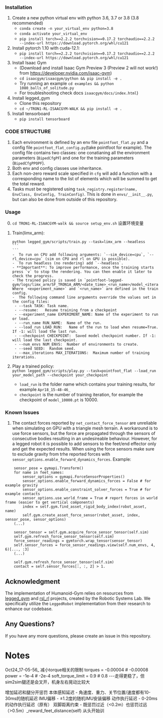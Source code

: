 
### Installation ###
1. Create a new python virtual env with python 3.6, 3.7 or 3.8 (3.8 recommended)
    - `conda create -n your_virtual_env python=3.8`
    - `conda activate your_virtual_env`
    - `pip install torch==2.2.2 torchvision==0.17.2 torchaudio==2.2.2 --index-url https://download.pytorch.org/whl/cu121`
2. Install pytorch 1.10 with cuda-12.1:
    - `pip install torch==2.2.2 torchvision==0.17.2 torchaudio==2.2.2 --index-url https://download.pytorch.org/whl/cu121`
3. Install Isaac Gym
   - (Download and install Isaac Gym Preview 3 (Preview 2 will not work!) from https://developer.nvidia.com/isaac-gym)
   - `cd isaacgym/isaacgym/python && pip install -e .`
   - Try running an example `cd examples && python 1080_balls_of_solitude.py`
   - For troubleshooting check docs `isaacgym/docs/index.html`) 
4. Install legged_gym
    - Clone this repository
   - `cd ~/TRON1-RL-ISAACGYM-WALK && pip install -e .`
5. Install tensorboard
   - `pip install tensorboard`

### CODE STRUCTURE ###
1. Each environment is defined by an env file `pointfoot_flat.py` and a config file `pointfoot_flat_config.py`(take pointfoot for example). The config file contains two classes: one conatianing all the environment parameters (`BipedCfgPF`) and one for the training parameters (`BipedCfgPPOPF`).  
2. Both env and config classes use inheritance.  
3. Each non-zero reward scale specified in `cfg` will add a function with a corresponding name to the list of elements which will be summed to get the total reward.  
4. Tasks must be registered using `task_registry.register(name, EnvClass, EnvConfig, TrainConfig)`. This is done in `envs/__init__.py`, but can also be done from outside of this repository.  

### Usage ###
0. `cd TRON1-RL-ISAACGYM-walk && source setup_env.sh` 设置环境变量

1. Train(limx_arm):

    ````
    python legged_gym/scripts/train.py --task=limx_arm --headless
    ```
    ```
    -  To run on CPU add following arguments: `--sim_device=cpu`, `--rl_device=cpu` (sim on CPU and rl on GPU is possible).
    -  To run headless (no rendering) add `--headless`.
    - **Important**: To improve performance, once the training starts press `v` to stop the rendering. You can then enable it later to check the progress.
    - The trained policy is saved in `pointfoot-legged-gym/logs/limx_arm/SF_TRON1A_ARM/<date_time>_<run_name>/model_<iteration>.pt`. Where `<experiment_name>` and `<run_name>` are defined in the train config.
    -  The following command line arguments override the values set in the config files:
     - --task TASK: Task name.
     - --resume:   Resume training from a checkpoint
     - --experiment_name EXPERIMENT_NAME: Name of the experiment to run or load.
     - --run_name RUN_NAME:  Name of the run.
     - --load_run LOAD_RUN:   Name of the run to load when resume=True. If -1: will load the last run.
     - --checkpoint CHECKPOINT:  Saved model checkpoint number. If -1: will load the last checkpoint.
     - --num_envs NUM_ENVS:  Number of environments to create.
     - --seed SEED:  Random seed.
     - --max_iterations MAX_ITERATIONS:  Maximum number of training iterations.
2. Play a trained policy:  
  ```python legged_gym/scripts/play.py --task=pointfoot_flat --load_run your_model_path --checkpoint your_checkpoint```
    - `load_run` is the folder name which contains your training results, for example `Apr18_15-48-46_`
    - `checkpoint` is the number of training iteration, for example the checkpoint of `model_10000.pt` is 10000.


### Known Issues ###
1. The contact forces reported by `net_contact_force_tensor` are unreliable when simulating on GPU with a triangle mesh terrain. A workaround is to use force sensors, but the force are propagated through the sensors of consecutive bodies resulting in an undesireable behaviour. However, for a legged robot it is possible to add sensors to the feet/end effector only and get the expected results. When using the force sensors make sure to exclude gravity from trhe reported forces with `sensor_options.enable_forward_dynamics_forces`. Example:
```
    sensor_pose = gymapi.Transform()
    for name in feet_names:
        sensor_options = gymapi.ForceSensorProperties()
        sensor_options.enable_forward_dynamics_forces = False # for example gravity
        sensor_options.enable_constraint_solver_forces = True # for example contacts
        sensor_options.use_world_frame = True # report forces in world frame (easier to get vertical components)
        index = self.gym.find_asset_rigid_body_index(robot_asset, name)
        self.gym.create_asset_force_sensor(robot_asset, index, sensor_pose, sensor_options)
    (...)

    sensor_tensor = self.gym.acquire_force_sensor_tensor(self.sim)
    self.gym.refresh_force_sensor_tensor(self.sim)
    force_sensor_readings = gymtorch.wrap_tensor(sensor_tensor)
    self.sensor_forces = force_sensor_readings.view(self.num_envs, 4, 6)[..., :3]
    (...)

    self.gym.refresh_force_sensor_tensor(self.sim)
    contact = self.sensor_forces[:, :, 2] > 1.
```

## Acknowledgment

The implementation of Humanoid-Gym relies on resources from [legged_gym](https://github.com/leggedrobotics/legged_gym) and [rsl_rl](https://github.com/leggedrobotics/rsl_rl) projects, created by the Robotic Systems Lab. We specifically utilize the `LeggedRobot` implementation from their research to enhance our codebase.

## Any Questions?

If you have any more questions, please create an issue in this repository.





# Notes #
Oct24_17-05-56_
减小torque相关的限制
torques = -0.00004 # -0.00008
power = -1e-4 # -2e-4
soft_torque_limit = 0.9 # 0.8
---走得更稳了，但sim2sim腿还是会叉开，机身左右晃动比较大


增加延迟和腿分开惩罚
本体感知延迟 - 角速度、重力、关节位置/速度都有10-30ms的随机延迟
IMU偏移 - ±1.2度的随机IMU安装偏移
动作执行延迟 - 0-20ms的动作执行延迟（原有）
双脚距离约束 - 既惩罚过近（<0.2m）也惩罚过远（>0.5m）_reward_feet_distance(self)
从头开始训
